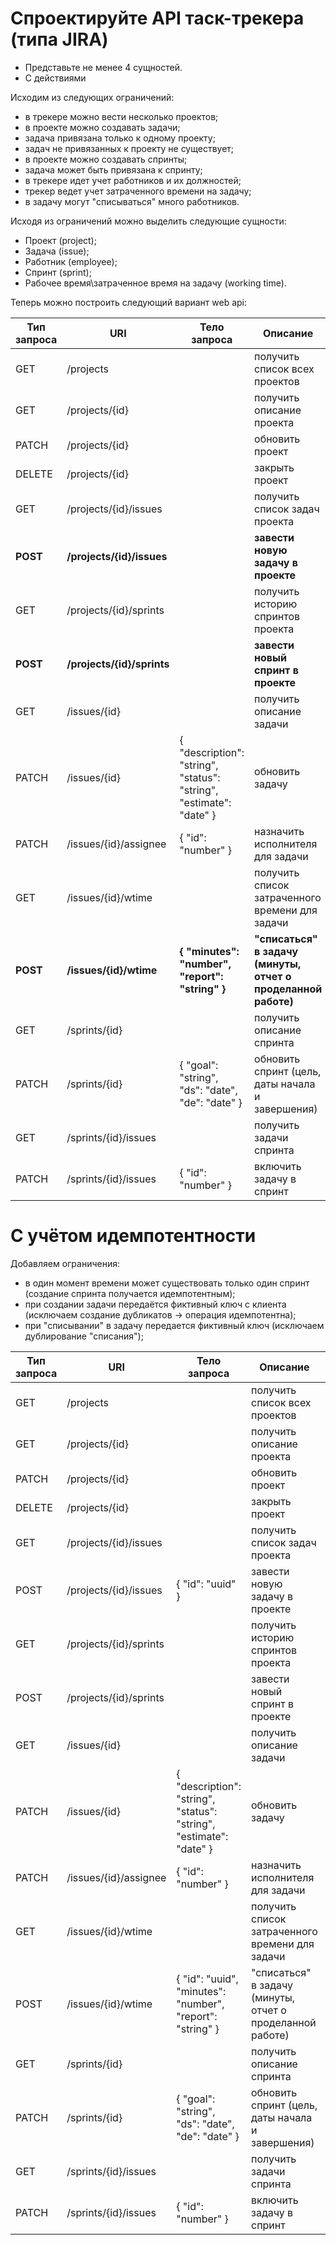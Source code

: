 # Спроектируйте API таск-трекера (типа JIRA)

- Представьте не менее 4 сущностей.
- С действиями

Исходим из следующих ограничений:

- в трекере можно вести несколько проектов;
- в проекте можно создавать задачи;
- задача привязана только к одному проекту;
- задач не привязанных к проекту не существует;
- в проекте можно создавать спринты;
- задача может быть привязана к спринту;
- в трекере идет учет работников и их должностей;
- трекер ведет учет затраченного времени на задачу;
- в задачу могут "списываться" много работников.

Исходя из ограничений можно выделить следующие сущности:

- Проект (project);
- Задача (issue);
- Работник (employee);
- Спринт (sprint);
- Рабочее время\затраченное время на задачу (working time).

Теперь можно построить следующий вариант web api:

| Тип запроса | URI                            | Тело запроса                                                        | Описание                                                      | Идемпотентность |
|-------------|--------------------------------|---------------------------------------------------------------------|---------------------------------------------------------------|-----------------|
| GET         | /projects                      |                                                                     | получить список всех проектов                                 | Да              |
| GET         | /projects/{id}                 |                                                                     | получить описание проекта                                     | Да              |
| PATCH       | /projects/{id}                 |                                                                     | обновить проект                                               | Да              |
| DELETE      | /projects/{id}                 |                                                                     | закрыть проект                                                | Да              |
| GET         | /projects/{id}/issues          |                                                                     | получить список задач проекта                                 | Да              |
| **POST**    | **/projects/{id}/issues**      |                                                                     | **завести новую задачу в проекте**                            | **Нет**         |
| GET         | /projects/{id}/sprints         |                                                                     | получить историю спринтов проекта                             | Да              |
| **POST**    | **/projects/{id}/sprints**     |                                                                     | **завести новый спринт в проекте**                            | **Нет**         |
| GET         | /issues/{id}                   |                                                                     | получить описание задачи                                      | Да              |
| PATCH       | /issues/{id}                   | { "description": "string", "status": "string", "estimate": "date" } | обновить задачу                                               | Да              |
| PATCH       | /issues/{id}/assignee          | { "id": "number" }                                                  | назначить исполнителя для задачи                              | Да              |
| GET         | /issues/{id}/wtime             |                                                                     | получить список затраченного времени для задачи               | Да              |
| **POST**    | **/issues/{id}/wtime**         | **{ "minutes": "number", "report": "string" }**                     | **"списаться" в задачу (минуты, отчет о проделанной работе)** | **Нет**         |
| GET         | /sprints/{id}                  |                                                                     | получить описание спринта                                     | Да              |
| PATCH       | /sprints/{id}                  | { "goal": "string", "ds": "date", "de": "date" }                    | обновить спринт (цель, даты начала и завершения)              | Да              |
| GET         | /sprints/{id}/issues           |                                                                     | получить задачи спринта                                       | Да              |
| PATCH       | /sprints/{id}/issues           | { "id": "number" }                                                  | включить задачу в спринт                                      | Да              |

# С учётом идемпотентности
Добавляем ограничения:
- в один момент времени может существовать только один спринт (создание спринта получается идемпотентным);
- при создании задачи передаётся фиктивный ключ с клиента (исключаем создание дубликатов -> операция идемпотентна);
- при "списывании" в задачу передается фиктивный ключ (исключаем дублирование "списания");

| Тип запроса | URI                    | Тело запроса                                                        | Описание                                                  | Идемпотентность |
|-------------|------------------------|---------------------------------------------------------------------|-----------------------------------------------------------|-----------------|
| GET         | /projects              |                                                                     | получить список всех проектов                             | Да              |
| GET         | /projects/{id}         |                                                                     | получить описание проекта                                 | Да              |
| PATCH       | /projects/{id}         |                                                                     | обновить проект                                           | Да              |
| DELETE      | /projects/{id}         |                                                                     | закрыть проект                                            | Да              |
| GET         | /projects/{id}/issues  |                                                                     | получить список задач проекта                             | Да              |
| POST        | /projects/{id}/issues  | { "id": "uuid" }                                                    | завести новую задачу в проекте                            | Да              |
| GET         | /projects/{id}/sprints |                                                                     | получить историю спринтов проекта                         | Да              |
| POST        | /projects/{id}/sprints |                                                                     | завести новый спринт в проекте                            | Да              |
| GET         | /issues/{id}           |                                                                     | получить описание задачи                                  | Да              |
| PATCH       | /issues/{id}           | { "description": "string", "status": "string", "estimate": "date" } | обновить задачу                                           | Да              |
| PATCH       | /issues/{id}/assignee  | { "id": "number" }                                                  | назначить исполнителя для задачи                          | Да              |
| GET         | /issues/{id}/wtime     |                                                                     | получить список затраченного времени для задачи           | Да              |
| POST        | /issues/{id}/wtime     | { "id": "uuid", "minutes": "number", "report": "string" }           | "списаться" в задачу (минуты, отчет о проделанной работе) | Да              |
| GET         | /sprints/{id}          |                                                                     | получить описание спринта                                 | Да              |
| PATCH       | /sprints/{id}          | { "goal": "string", "ds": "date", "de": "date" }                    | обновить спринт (цель, даты начала и завершения)          | Да              |
| GET         | /sprints/{id}/issues   |                                                                     | получить задачи спринта                                   | Да              |
| PATCH       | /sprints/{id}/issues   | { "id": "number" }                                                  | включить задачу в спринт                                  | Да              |
